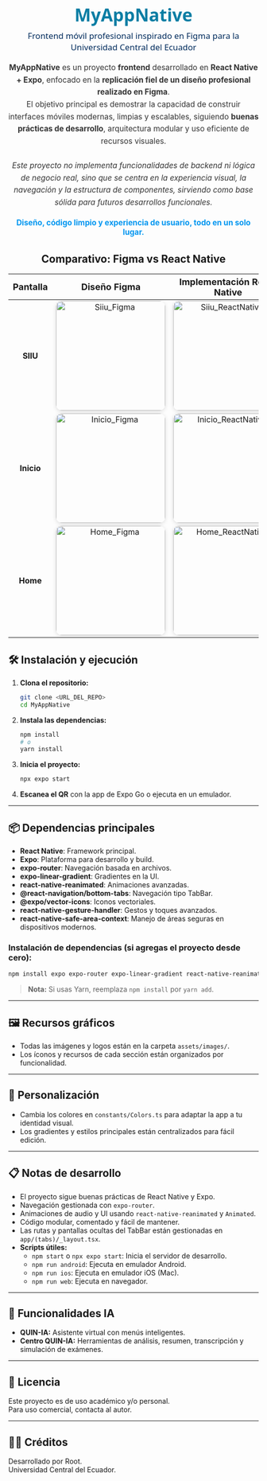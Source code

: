 <div align="center" style="margin-bottom: 32px;">

  <h1 style="font-size:2.5em; color:#0A7EA4; font-family:'Segoe UI',Arial,sans-serif; margin-bottom: 0.2em;">
    MyAppNative
  </h1>

  <h2 style="font-size:1.2em; color:#002B5C; font-family:'Segoe UI',Arial,sans-serif; font-weight:400; margin-top:0;">
    Frontend móvil profesional inspirado en Figma para la Universidad Central del Ecuador
  </h2>

  <p style="max-width:600px; color:#333; font-size:1.1em; margin: 18px auto 0 auto; line-height:1.6;">
    <b>MyAppNative</b> es un proyecto <b>frontend</b> desarrollado en <b>React Native + Expo</b>, enfocado en la <b>replicación fiel de un diseño profesional realizado en Figma</b>.
    <br>
    El objetivo principal es demostrar la capacidad de construir interfaces móviles modernas, limpias y escalables, siguiendo <b>buenas prácticas de desarrollo</b>, arquitectura modular y uso eficiente de recursos visuales.
    <br>
    <br>
    <i>Este proyecto no implementa funcionalidades de backend ni lógica de negocio real, sino que se centra en la experiencia visual, la navegación y la estructura de componentes, sirviendo como base sólida para futuros desarrollos funcionales.</i>
  </p>

  <p style="color:#0096F0; font-size:1.1em; margin-top: 18px;">
    <b>Diseño, código limpio y experiencia de usuario, todo en un solo lugar.</b>
  </p>
</div>

<h2 align="center">Comparativo: Figma vs React Native</h2>

<table align="center" style="width:100%; border:none;">
  <thead>
    <tr>
      <th style="text-align:center; font-size:18px;">Pantalla</th>
      <th style="text-align:center; font-size:18px;">Diseño Figma</th>
      <th style="text-align:center; font-size:18px;">Implementación React Native</th>
    </tr>
  </thead>
  <tbody>
    <tr>
      <td align="center"><b>SIIU</b></td>
      <td align="center">
        <img src="https://github.com/user-attachments/assets/e53bb2ef-1469-4229-9067-8a5f7c5c6e38" alt="Siiu_Figma" width="220" style="border-radius:12px; box-shadow:0 2px 8px #0002;">
      </td>
      <td align="center">
        <img src="https://github.com/user-attachments/assets/acc853be-0175-4c40-805d-e6bc8962bb65" alt="Siiu_ReactNative" width="220" style="border-radius:12px; box-shadow:0 2px 8px #0002;">
      </td>
    </tr>
    <tr>
      <td align="center"><b>Inicio</b></td>
      <td align="center">
        <img src="https://github.com/user-attachments/assets/bffec9d8-de4d-42d0-b8fd-f4566ad05a8f" alt="Inicio_Figma" width="220" style="border-radius:12px; box-shadow:0 2px 8px #0002;">
      </td>
      <td align="center">
        <img src="https://github.com/user-attachments/assets/2c873a94-6896-4d47-b43a-340feb62bdc1" alt="Inicio_ReactNative" width="220" style="border-radius:12px; box-shadow:0 2px 8px #0002;">
      </td>
    </tr>
    <tr>
      <td align="center"><b>Home</b></td>
      <td align="center">
        <img src="https://github.com/user-attachments/assets/5f714543-c63b-41e3-aab5-64f2976f8dbc" alt="Home_Figma" width="220" style="border-radius:12px; box-shadow:0 2px 8px #0002;">
      </td>
      <td align="center">
        <img src="https://github.com/user-attachments/assets/3f45ce8b-4f9c-4558-906a-5c9d87499d6a" alt="Home_ReactNative" width="220" style="border-radius:12px; box-shadow:0 2px 8px #0002;">
      </td>
    </tr>
  </tbody>
</table>

## 🛠️ Instalación y ejecución

1. **Clona el repositorio:**
   ```bash
   git clone <URL_DEL_REPO>
   cd MyAppNative
   ```

2. **Instala las dependencias:**
   ```bash
   npm install
   # o
   yarn install
   ```

3. **Inicia el proyecto:**
   ```bash
   npx expo start
   ```

4. **Escanea el QR** con la app de Expo Go o ejecuta en un emulador.

---

## 📦 Dependencias principales

- **React Native**: Framework principal.
- **Expo**: Plataforma para desarrollo y build.
- **expo-router**: Navegación basada en archivos.
- **expo-linear-gradient**: Gradientes en la UI.
- **react-native-reanimated**: Animaciones avanzadas.
- **@react-navigation/bottom-tabs**: Navegación tipo TabBar.
- **@expo/vector-icons**: Iconos vectoriales.
- **react-native-gesture-handler**: Gestos y toques avanzados.
- **react-native-safe-area-context**: Manejo de áreas seguras en dispositivos modernos.

### Instalación de dependencias (si agregas el proyecto desde cero):

```bash
npm install expo expo-router expo-linear-gradient react-native-reanimated @react-navigation/bottom-tabs @expo/vector-icons react-native-gesture-handler react-native-safe-area-context
```

> **Nota:** Si usas Yarn, reemplaza `npm install` por `yarn add`.

---

## 🖼️ Recursos gráficos

- Todas las imágenes y logos están en la carpeta `assets/images/`.
- Los íconos y recursos de cada sección están organizados por funcionalidad.

---

## 🎨 Personalización

- Cambia los colores en `constants/Colors.ts` para adaptar la app a tu identidad visual.
- Los gradientes y estilos principales están centralizados para fácil edición.

---

## 📋 Notas de desarrollo

- El proyecto sigue buenas prácticas de React Native y Expo.
- Navegación gestionada con `expo-router`.
- Animaciones de audio y UI usando `react-native-reanimated` y `Animated`.
- Código modular, comentado y fácil de mantener.
- Las rutas y pantallas ocultas del TabBar están gestionadas en `app/(tabs)/_layout.tsx`.
- **Scripts útiles:**
  - `npm start` o `npx expo start`: Inicia el servidor de desarrollo.
  - `npm run android`: Ejecuta en emulador Android.
  - `npm run ios`: Ejecuta en emulador iOS (Mac).
  - `npm run web`: Ejecuta en navegador.

---

## 🤖 Funcionalidades IA

- **QUIN-IA:** Asistente virtual con menús inteligentes.
- **Centro QUIN-IA:** Herramientas de análisis, resumen, transcripción y simulación de exámenes.

---

## 📝 Licencia

Este proyecto es de uso académico y/o personal.  
Para uso comercial, contacta al autor.

---

## 👨‍💻 Créditos

Desarrollado por Root.  
Universidad Central del Ecuador.
